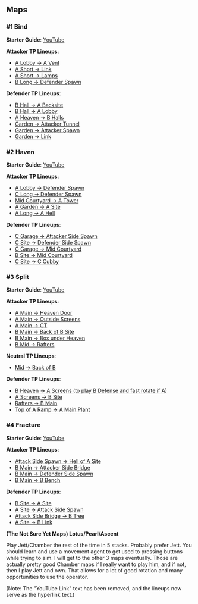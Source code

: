 ## Maps

### #1 Bind

**Starter Guide**: [YouTube](https://www.youtube.com/watch?v=s7GG6tNRwH0)

**Attacker TP Lineups**:
- [A Lobby -> A Vent](https://youtu.be/7WgOGz79YEc?t=94)
- [A Short -> Link](https://youtu.be/7WgOGz79YEc?t=203)
- [A Short -> Lamps](https://youtu.be/7WgOGz79YEc?t=236)
- [B Long -> Defender Spawn](https://youtu.be/7WgOGz79YEc?t=26)

**Defender TP Lineups**:
- [B Hall -> A Backsite](https://youtu.be/s7GG6tNRwH0?t=13)
- [B Hall -> A Lobby](https://youtu.be/7WgOGz79YEc?t=135)
- [A Heaven -> B Halls](https://youtu.be/s7GG6tNRwH0?t=80)
- [Garden -> Attacker Tunnel](https://youtu.be/s7GG6tNRwH0?t=167)
- [Garden -> Attacker Spawn](https://youtu.be/s7GG6tNRwH0?t=199)
- [Garden -> Link](https://youtu.be/s7GG6tNRwH0?t=236)

### #2 Haven

**Starter Guide**: [YouTube](https://www.youtube.com/watch?v=ei31mj0Z9lQ&t=129s)

**Attacker TP Lineups**:
- [A Lobby -> Defender Spawn](https://youtu.be/ei31mj0Z9lQ?t=19)
- [C Long -> Defender Spawn](https://youtu.be/ei31mj0Z9lQ?t=54)
- [Mid Courtyard -> A Tower](https://www.youtube.com/watch?v=ei31mj0Z9lQ&t=78s)
- [A Garden -> A Site](https://www.youtube.com/watch?v=ei31mj0Z9lQ&t=105s)
- [A Long -> A Hell](https://youtu.be/1QjfstEPZLQ)

**Defender TP Lineups**:
- [C Garage -> Attacker Side Spawn](https://www.youtube.com/watch?v=ei31mj0Z9lQ&t=134s)
- [C Site -> Defender Side Spawn](https://www.youtube.com/watch?v=ei31mj0Z9lQ&t=164s)
- [C Garage -> Mid Courtyard](https://www.youtube.com/watch?v=ei31mj0Z9lQ&t=191s)
- [B Site -> Mid Courtyard](https://www.youtube.com/watch?v=ei31mj0Z9lQ&t=210s)
- [C Site -> C Cubby](https://www.youtube.com/watch?v=ei31mj0Z9lQ&t=224s)

### #3 Split

**Starter Guide**: [YouTube](https://www.youtube.com/watch?v=FpSmRC1SHb4&t=316s&pp=ygUVc3BsaXQgeW9ydSBjaGFhcmRld2Fy)

**Attacker TP Lineups**:
- [A Main -> Heaven Door](https://www.youtube.com/watch?v=FpSmRC1SHb4&t=6s)
- [A Main -> Outside Screens](https://www.youtube.com/watch?v=FpSmRC1SHb4&t=63s)
- [A Main -> CT](https://www.youtube.com/watch?v=FpSmRC1SHb4&t=90s)
- [B Main -> Back of B Site](https://www.youtube.com/watch?v=FpSmRC1SHb4&t=124s)
- [B Main -> Box under Heaven](https://www.youtube.com/watch?v=FpSmRC1SHb4&t=163s)
- [B Mid -> Rafters](https://www.youtube.com/watch?v=FpSmRC1SHb4&t=220s)

**Neutral TP Lineups**:
- [Mid -> Back of B](https://www.youtube.com/watch?v=FpSmRC1SHb4&t=193s)

**Defender TP Lineups**:
- [B Heaven -> A Screens (to play B Defense and fast rotate if A)](https://www.youtube.com/watch?v=FpSmRC1SHb4&t=237s)
- [A Screens -> B Site](https://www.youtube.com/watch?v=FpSmRC1SHb4&t=267s)
- [Rafters -> B Main](https://www.youtube.com/watch?v=FpSmRC1SHb4&t=306s)
- [Top of A Ramp -> A Main Plant](https://www.youtube.com/watch?v=FpSmRC1SHb4&t=336s)

### #4 Fracture

**Starter Guide**: [YouTube](https://youtu.be/b4wCw0prCX4)

**Attacker TP Lineups**:
- [Attack Side Spawn -> Hell of A Site](https://www.youtube.com/watch?v=b4wCw0prCX4&t=15s)
- [B Main -> Attacker Side Bridge](https://www.youtube.com/watch?v=b4wCw0prCX4&t=50s)
- [B Main -> Defender Side Spawn](https://www.youtube.com/watch?v=b4wCw0prCX4&t=79s)
- [B Main -> B Bench](https://www.youtube.com/watch?v=b4wCw0prCX4&t=107s)

**Defender TP Lineups**:
- [B Site -> A Site](https://www.youtube.com/watch?v=b4wCw0prCX4&t=170s)
- [A Site -> Attack Side Spawn](https://www.youtube.com/watch?v=b4wCw0prCX4&t=196s)
- [Attack Side Bridge -> B Tree](https://www.youtube.com/watch?v=b4wCw0prCX4&t=219s)
- [A Site -> B Link](https://www.youtube.com/watch?v=b4wCw0prCX4&t=250s)

**(The Not Sure Yet Maps) Lotus/Pearl/Ascent**

Play Jett/Chamber the rest of the time in 5 stacks. Probably prefer Jett. You should learn and use a movement agent to get used to pressing buttons while trying to aim. I will get to the other 3 maps eventually. Those are actually pretty good Chamber maps if I really want to play him, and if not, then I play Jett and own. That allows for a lot of good rotation and many opportunities to use the operator.

(Note: The "YouTube Link" text has been removed, and the lineups now serve as the hyperlink text.)
